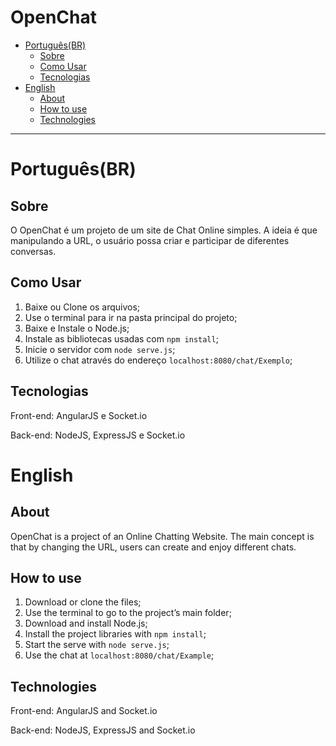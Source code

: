 <h1 id="openchat"><strong>OpenChat</strong></h1>

<p><div>
<ul>
<li><a href="#portuguêsbr">Português(BR)</a><ul>
<li><a href="#sobre">Sobre</a></li>
<li><a href="#como-usar">Como Usar</a></li>
<li><a href="#tecnologias">Tecnologias</a></li>
</ul>
</li>
<li><a href="#english">English</a><ul>
<li><a href="#about">About</a></li>
<li><a href="#how-to-use">How to use</a></li>
<li><a href="#technologies">Technologies</a></li>
</ul>
</li>
</ul>
</div>
</p>

<hr>

<h1 id="portuguêsbr">Português(BR)</h1>

<h2 id="sobre">Sobre</h2>

<p>O OpenChat é um projeto de um site de Chat Online simples. A ideia é que manipulando a URL, o usuário possa criar e participar de diferentes conversas.</p>

<h2 id="como-usar">Como Usar</h2>

<ol>
<li>Baixe ou Clone os arquivos;</li>
<li>Use o terminal para ir na pasta principal do projeto;</li>
<li>Baixe e Instale o Node.js;</li>
<li>Instale as bibliotecas usadas com <code>npm install</code>;</li>
<li>Inicie o servidor com <code>node serve.js</code>;</li>
<li>Utilize o chat através do endereço <code>localhost:8080/chat/Exemplo</code>;</li>
</ol>



<h2 id="tecnologias">Tecnologias</h2>

<p>Front-end: AngularJS e Socket.io</p>
<p>Back-end: NodeJS, ExpressJS e Socket.io</p>



<h1 id="english">English</h1>



<h2 id="about">About</h2>

<p>OpenChat is a project of an Online Chatting Website. The main concept is that by changing the URL, users can create and enjoy different chats.</p>

<h2 id="how-to-use">How to use</h2>

<ol>
<li>Download or clone the files;</li>
<li>Use the terminal to go to the project’s main folder;</li>
<li>Download and install Node.js;</li>
<li>Install the project libraries with <code>npm install</code>;</li>
<li>Start the serve with <code>node serve.js</code>;</li>
<li>Use the chat at <code>localhost:8080/chat/Example</code>;</li>
</ol>


<h2 id="technologies">Technologies</h2>

<p>Front-end: AngularJS and Socket.io</p>
<p>Back-end: NodeJS, ExpressJS and Socket.io</p>
